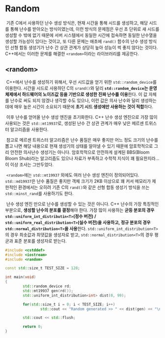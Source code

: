 # Random

&nbsp;기존 C에서 사용하던 난수 생성 방식은, 현재 시간을 통해 시드를 생성하고, 해당 시드를 통해 난수를 받아오는 방식이였는데, 이런 방식의 문제점은 우선 초 단위로 새 시드를 생성할 수 밖에 없기 때문에 서버 시스템에서 동일한 시간에 접속하면 동일한 난수열을 생성할 가능성이 있다는 것이고, 또 다른 문제는 애초에 `rand()` 함수의 난수 생성 방식인 선형 합동 생성기가 난수 간 상관 관계가 상당히 높아 성능이 썩 좋지 않다는 것이다. C++에서는 이러한 문제를 해결한 `<random>`이라는 라이브러리를 제공한다.


## &lt;random>

&nbsp;C++에서 난수를 생성하기 위해서, 우선 시드값을 얻기 위한 `std::random_device`를 이용한다. 시간을 시드로 사용하던 C의 `srand()`와 달리 **`std::random_device`는 운영체제에서 하드웨어의 노이즈값 등을 기반으로 생성한 진짜 난수를 이용**한다. 이 값 자체를 난수로 써도 되지 않겠나 생각할 수도 있으나, 이런 값은 의사 난수와 달리 생성하는데에 매우 높은 시간이 소요되기 때문에 **초기 시드 생성에만 사용하는 것이 적합**하다.


&nbsp;이후 난수를 얻어올 난수 생성 엔진을 초기화한다. C++ 난수 생성 엔진으로 가장 많이 사용되는 것은 `std::mt19937`로, 생성된 난수 간 상관 관계가 매우 낮은 메르센 트위스터 알고리즘을 사용한다.


&nbsp;참고로 메르센 트위스터 알고리즘은 난수 품질은 매우 좋지만 어느 정도 크기의 난수를 뽑고 나면 해당 내용으로 현재 생성기의 상태를 알아낼 수 있기 때문에 암호학적으로 그리 안전한 의사난수 생성기는 아니다. 암호학적으로 안전하게 설계된 BBS(Bloom Bloom Shub)라는 알고리즘도 있으나 자료가 부족하고 수학적 지식이 꽤 필요한지라... 이 이상 조사는 그만두었다.


&nbsp;`<random>`에는 `std::mt19937` 외에도 여러 난수 생성 엔진이 정의되어있다. `std::md19937`은 난수 품질은 좋지만 객체 크기가 2KB 이상으로 꽤 커서 메모리가 제한적인 환경에서는 오히려 기존 C의 `rand()`와 같은 선형 합동 생성기 방식을 쓰는 `std::minst_rand`를 사용하기도 한다.


&nbsp;난수 생성 엔진 만으로 난수를 생성할 수 있는 것은 아니다. C++ 난수의 가장 특징적인 부분으로, **생성할 난수의 분포를 결정**해야 한다. 가장 많이 사용하는 **균등 분포의 경우 `std::uniform_int_distributin<T>`(정수 버전) / `std::uniform_real_distribution<T>`(실수 버전)을 사용하고, 정규 분포의 경우 `std::normal_distribution<T>`을 사용**한다. `std::uniform_int_distribution<T>`의 경우 최솟값과 최댓값을 생성자로 받고, `std::normal_distribution<T>`의 경우 평균과 표준 분포를 생성자로 받는다.


```C++
#include <cstddef>
#include <iostream>
#include <random>

const std::size_t TEST_SIZE = 128;

int main(void)
{
        std::random_device rd;
        std::mt19937 gen(rd());
        std::uniform_int_distribution<int> dist(0, 99);

        for(std::size_t i = 0; i < TEST_SIZE; i++)
                std::cout << "Random generated >> " << dist(gen) << "\n";

        std::cout << std::flush;

        return 0;
}
```
